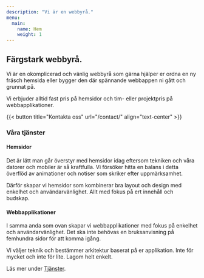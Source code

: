 ```yaml
---
description: "Vi är en webbyrå."
menu:
  main:
    name: Hem
    weight: 1
---
```


## Färgstark webbyrå.

Vi är en okomplicerad och vänlig webbyrå som gärna hjälper er ordna en ny fräsch hemsida eller bygger den där spännande webbappen ni gått och grunnat på.

Vi erbjuder alltid fast pris på hemsidor och tim- eller projektpris på webbapplikationer.

{{< button title="Kontakta oss" url="/contact/" align="text-center" >}}

### Våra tjänster

#### Hemsidor

Det är lätt man går överstyr med hemsidor idag eftersom tekniken och våra datorer och mobiler är så kraftfulla. Vi försöker hitta en balans i detta överflöd av animationer och notiser som skriker efter uppmärksamhet.

Därför skapar vi hemsidor som kombinerar bra layout och design med enkelhet och användarvänlighet. Allt med fokus på ert innehåll och budskap.

#### Webbapplikationer

I samma anda som ovan skapar vi webbapplikationer med fokus på enkelhet och användarvänlighet. Det ska inte behövas en bruksanvisning på femhundra sidor för att komma igång.

Vi väljer teknik och bestämmer arkitektur baserat på er applikation. Inte för mycket och inte för lite. Lagom helt enkelt.

Läs mer under [Tjänster](/services/).
